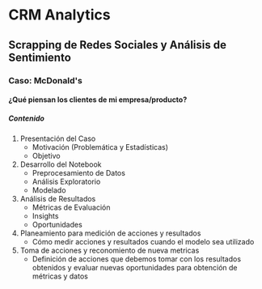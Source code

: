 # CRM Analytics
## Scrapping de Redes Sociales y Análisis de Sentimiento

### Caso: McDonald's 
#### ¿Qué piensan los clientes de mi empresa/producto?

##### Contenido

1. Presentación del Caso
    * Motivación (Problemática y Estadísticas)
    * Objetivo
2. Desarrollo del Notebook
    * Preprocesamiento de Datos
    * Análisis Exploratorio
    * Modelado
3. Análisis de Resultados
    * Métricas de Evaluación
    * Insights
    * Oportunidades
4. Planeamiento para medición de acciones y resultados
    * Cómo medir acciones y resultados cuando el modelo sea utilizado
5. Toma de acciones y reconomiento de nueva metricas
    * Definición de acciones que debemos tomar con los resultados obtenidos y evaluar nuevas oportunidades para obtención de métricas y datos
